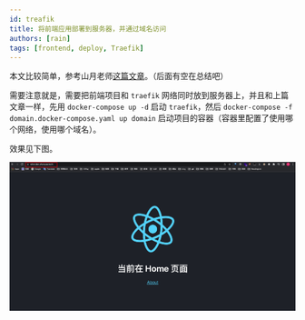 ```yaml
---
id: treafik
title: 将前端应用部署到服务器，并通过域名访问
authors: [rain]
tags: [frontend, deploy, Traefik]
---
```


本文比较简单，参考山月老师[这篇文章](https://q.shanyue.tech/deploy/traefik-domain.html)。（后面有空在总结吧）

需要注意就是，需要把前端项目和 `traefik` 网络同时放到服务器上，并且和上篇文章一样，先用 `docker-compose up -d` 启动 `traefik`，然后 `docker-compose -f domain.docker-compose.yaml up domain` 启动项目的容器（容器里配置了使用哪个网络，使用哪个域名）。

效果见下图。

![traefik-cra](./asssets/traefik-cra.jpg)